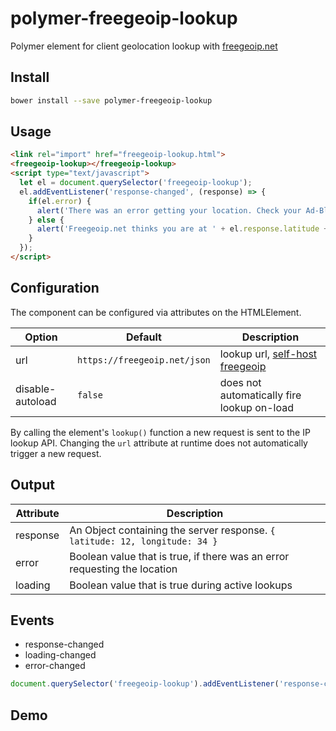 polymer-freegeoip-lookup
========================

Polymer element for client geolocation lookup with [freegeoip.net](http://freegeoip.net/)

Install
-------

```bash
bower install --save polymer-freegeoip-lookup
```

Usage
-----

```html
<link rel="import" href="freegeoip-lookup.html">
<freegeoip-lookup></freegeoip-lookup>
<script type="text/javascript">
  let el = document.querySelector('freegeoip-lookup');
  el.addEventListener('response-changed', (response) => {
    if(el.error) {
      alert('There was an error getting your location. Check your Ad-Blocker.');
    } else {
      alert('Freegeoip.net thinks you are at ' + el.response.latitude + ',' + el.response.longitude);
    }
  });
</script>

```

Configuration
-------------

The component can be configured via attributes on the HTMLElement.

|      Option      |           Default            |                              Description                               |
|------------------|------------------------------|------------------------------------------------------------------------|
| url              | `https://freegeoip.net/json` | lookup url, [self-host freegeoip](https://github.com/fiorix/freegeoip) |
| disable-autoload | `false`                      | does not automatically fire lookup on-load                             |

By calling the element's `lookup()` function a new request is sent to the IP lookup API. Changing the `url` attribute at runtime does not automatically trigger a new request.

Output
------

| Attribute |                                 Description                                 |
|-----------|-----------------------------------------------------------------------------|
| response  | An Object containing the server response. `{ latitude: 12, longitude: 34 }` |
| error     | Boolean value that is true, if there was an error requesting the location   |
| loading   | Boolean value that is true during active lookups                            |

Events
------

- response-changed
- loading-changed
- error-changed

```javascript
document.querySelector('freegeoip-lookup').addEventListener('response-changed', doSomething);
```

Demo
----

<!--
```html
<custom-element-demo height="75">
  <template>
    <link rel=import href=freegeoip-lookup.html>
    <div>
      <next-code-block></next-code-block>
    </div>
  </template>
</custom-element-demo>
```
```html
  <template is="dom-bind">
    <freegeoip-lookup response="{{response}}" loading="{{loading}}">
      <template is="dom-if" if="{{ loading }}">
        <div>Looking up your location on freegeoip.net ...</div>
      </template>
      <template is="dom-if" if="{{ !loading and  }}">
        <div>freeeoip.net thinks <a href$="http://www.google.com/maps/place/[[response.latitude]],[[response.longitude]]" target="_blank">your location</a> is:</div>
        <div>Latitude: <span>[[response.latitude]]</span></div>
        <div>Longitude: <span>[[response.longitude]]</span></div>
      </template>
    </freegeoip-lookup>
  </template>
```
-->
